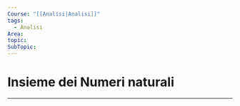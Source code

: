 ```yaml
---
Course: "[[Analisi|Analisi]]"
tags:
  - Analisi
Area: 
topic: 
SubTopic:
---
```

# Insieme dei Numeri naturali
---
